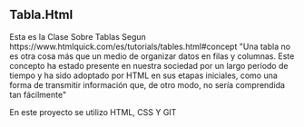 ## Tabla.Html

<p>Esta es la Clase Sobre Tablas Segun https://www.htmlquick.com/es/tutorials/tables.html#concept
 "Una tabla no es otra cosa más que un medio de organizar datos en filas y columnas. Este concepto ha estado presente en nuestra sociedad por un largo período de tiempo y ha sido adoptado por HTML en sus etapas iniciales, como una forma de transmitir información que, de otro modo, no sería comprendida tan fácilmente"
</p>
<p> En este proyecto se utilizo HTML, CSS Y GIT</P>